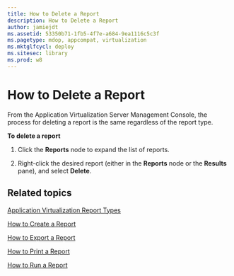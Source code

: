 ```yaml
---
title: How to Delete a Report
description: How to Delete a Report
author: jamiejdt
ms.assetid: 53350b71-1fb5-4f7e-a684-9ea1116c5c3f
ms.pagetype: mdop, appcompat, virtualization
ms.mktglfcycl: deploy
ms.sitesec: library
ms.prod: w8
---
```



# How to Delete a Report


From the Application Virtualization Server Management Console, the process for deleting a report is the same regardless of the report type.

**To delete a report**

1.  Click the **Reports** node to expand the list of reports.

2.  Right-click the desired report (either in the **Reports** node or the **Results** pane), and select **Delete**.

## Related topics


[Application Virtualization Report Types](application-virtualization-report-types.md)

[How to Create a Report](how-to-create-a-reportserver.md)

[How to Export a Report](how-to-export-a-reportserver.md)

[How to Print a Report](how-to-print-a-reportserver.md)

[How to Run a Report](how-to-run-a-reportserver.md)

 

 





